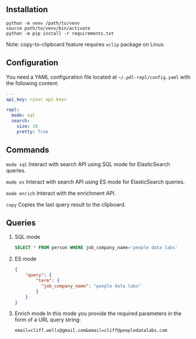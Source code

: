 Installation
------------
```
python -m venv /path/to/venv
source path/to/venv/bin/activate
python -m pip install -r requirements.txt
```

Note: copy-to-clipboard feature requires `xclip` package on Linux.

Configuration
-------------
You need a YAML configuration file located at `~/.pdl-repl/config.yaml` with
the following content:
```yaml
---
api_key: <your api key>

repl:
  mode: sql
  search:
    size: 10
    pretty: True
```

Commands
--------
`mode sql`
Interact with search API using SQL mode for ElasticSearch queries.

`mode es`
Interact with search API using ES mode for ElasticSearch queries.

`mode enrich`
Interact with the enrichment API.

`copy`
Copies the last query result to the clipboard.

Queries
-------
1. SQL mode
    ```sql
    SELECT * FROM person WHERE job_company_name='people data labs'
    ```
2. ES mode
    ```json
    {
        "query": {
            "term": {
              "job_company_name": "people data labs"
            }
        }
    }
    ```
3. Enrich mode
    In this mode you provide the required parameters in the form of a URL query string:
    ```
    email=cliff.wells@gmail.com&email=cliff@peopledatalabs.com
    ```